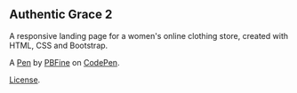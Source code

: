 Authentic Grace 2
-----------------
A responsive landing page for a women's online clothing store, created with HTML, CSS and Bootstrap.

A [Pen](https://codepen.io/pbfine-the-typescripter/pen/vbPGLJ) by [PBFine](https://codepen.io/pbfine-the-typescripter) on [CodePen](https://codepen.io).

[License](https://codepen.io/pbfine-the-typescripter/pen/vbPGLJ/license).